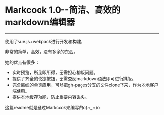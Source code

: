 # Markcook 1.0--简洁、高效的markdown编辑器

***


使用了vue.js+webpack进行开发和构建。

非常的简单，高效，没有多余的东西。

她的优点有很多：

> 
- 实时预览，所见即所得，无需担心排版问题。
- 提供了齐全的快捷按钮，无需查阅markdown语法即可进行排版。
- 完全离线的单页应用，可以把gh-pages分支的文件clone下来，作为本地客户端使用。
- 提供本地缓存功能，防止重要内容丢失。

这篇readme就是通过Markcook来编写的o(∩_∩)o 
